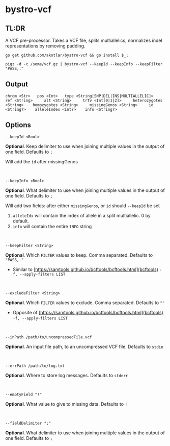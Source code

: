# bystro-vcf

## TL:DR

A VCF pre-processor. Takes a VCF file, splits multiallelics, normalizes indel representations by removing padding. 

```shell
go get github.com/akotlar/bystro-vcf && go install $_;

pigz -d -c /some/vcf.gz | bystro-vcf --keepId --keepInfo --keepFilter "PASS,."
```

## Output
```tsv
chrom <Str>   pos <Int>   type <String[SNP|DEL|INS|MULTIALLELIC]>     ref <String>     alt <String>     trTv <Int[0|1|2]>     heterozygotes <String>    homozygotes <String>     missingGenos <String>     id <String?>    alleleIndex <Int?>    info <String?>
```

## Options

```shell
--keepId <Bool>
```
**Optional**. Keep delimiter to use when joining multiple values in the output of one field. Defaults to `;`

Will add the `id` after missingGenos

<br/>

```shell
--keepInfo <Bool>
```

**Optional**. What delimiter to use when joining multiple values in the output of one field. Defaults to `;`

Will add two fields: after either `missingGenos`, or `id` should `--keepId` be set
  1. `alleleIdx` will contain the index of allele in a split multiallelic. 0 by default.
  2. `info` will contain the entire `INFO` string

<br/>


```shell
--keepFilter <String>
```

**Optional**. Which `FILTER` values to keep. Comma separated. Defaults to `"PASS,."`
- Similar to [https://samtools.github.io/bcftools/bcftools.html](bcftools) `-f, --apply-filters LIST`

<br/>

```shell
--excludeFilter <String>
```

**Optional**. Which `FILTER` values to exclude. Comma separated. Defaults to `""`
- Opposite of [https://samtools.github.io/bcftools/bcftools.html](bcftools) `-f, --apply-filters LIST`

<br/>

```shell
--inPath /path/to/uncompressedFile.vcf
```

**Optional**. An input file path, to an uncompressed VCF file. Defaults to `stdin`

<br/>

```shell
--errPath /path/to/log.txt
```

**Optional**. Where to store log messages. Defaults to `stderr`

<br/>

```shell
--emptyField "!"
```
**Optional**. What value to give to missing data. Defaults to `!`

<br/>

```shell
--fieldDelimiter ";"
```
**Optional**. What delimiter to use when joining multiple values in the output of one field. Defaults to `;`
